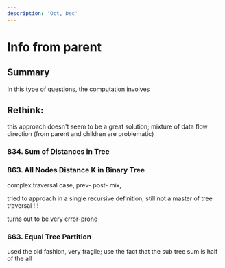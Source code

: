 ```yaml
---
description: 'Oct, Dec'
---
```


# Info from parent

## Summary

In this type of questions, the computation involves 

## Rethink:

this approach doesn't seem to be a great solution; mixture of data flow direction \(from parent and children are problematic\)

### 834. Sum of Distances in Tree

### 863. All Nodes Distance K in Binary Tree

complex traversal case, prev- post- mix, 

tried to approach in a single recursive definition, still not a master of tree traversal !!!

turns out to be very error-prone

### 663. Equal Tree Partition

used the old fashion, very fragile; use the fact that the sub tree sum is half of the all

